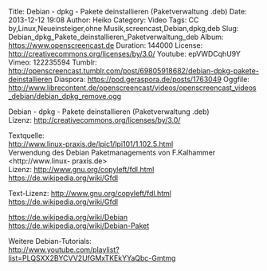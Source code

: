 Title: Debian - dpkg - Pakete deinstallieren (Paketverwaltung .deb)
Date: 2013-12-12 19:08
Author: Heiko
Category: Video
Tags: CC by,Linux,Neueinsteiger,ohne Musik,screencast,Debian,dpkg,deb
Slug: Debian_dpkg_Pakete_deinstallieren_Paketverwaltung_deb
Album: https://www.openscreencast.de
Duration: 144000
License: http://creativecommons.org/licenses/by/3.0/
Youtube: epVWDCqhU9Y
Vimeo: 122235594
Tumblr: http://openscreencast.tumblr.com/post/69805918682/debian-dpkg-pakete-deinstallieren
Diaspora: https://pod.geraspora.de/posts/1763049
Oggfile: http://www.librecontent.de/openscreencast/videos/openscreencast_videos_debian/debian_dpkg_remove.ogg

Debian - dpkg - Pakete deinstallieren (Paketverwaltung .deb)  
Lizenz: <http://creativecommons.org/licenses/by/3.0/>  
  
Textquelle:  
<http://www.linux-praxis.de/lpic1/lpi101/1.102.5.html>  
Verwendung des Debian Paketmanagements von F.Kalhammer <http://www.linux-
praxis.de>  
Lizenz: <http://www.gnu.org/copyleft/fdl.html>
<https://de.wikipedia.org/wiki/Gfdl>  
  
Text-Lizenz: <http://www.gnu.org/copyleft/fdl.html>
<https://de.wikipedia.org/wiki/Gfdl>  
  
<https://de.wikipedia.org/wiki/Debian>  
<https://de.wikipedia.org/wiki/Debian-Paket>  
  
Weitere Debian-Tutorials:  
<http://www.youtube.com/playlist?list=PLQSXX2BYCVV2UfGMxTKEkYYaQbc-Gmtmg>

